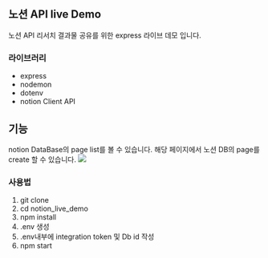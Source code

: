 ## 노션 API live Demo

노션 API 리서치 결과물 공유를 위한 express 라이브 데모 입니다.

### 라이브러리

- express
- nodemon
- dotenv
- notion Client API

## 기능

notion DataBase의 page list를 볼 수 있습니다.
해당 페이지에서 노션 DB의 page를 create 할 수 있습니다.
![](https://velog.velcdn.com/images/willy4202/post/9cb40929-ba61-4e72-b348-5e692ac6fb09/image.gif)

### 사용법

1. git clone
2. cd notion_live_demo
3. npm install
4. .env 생성
5. .env내부에 integration token 및 Db id 작성
6. npm start
